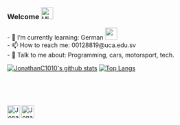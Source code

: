 ### Welcome <img alt='Hi' width="28" src="https://www.flaticon.com/svg/static/icons/svg/27/27287.svg">


<p>
- 🌱 I’m currently learning:  German <img alt="" width="28" src="https://www.flaticon.com/svg/static/icons/svg/2105/2105658.svg" />
  <br/>
- 📫 How to reach me: 00128819@uca.edu.sv
  <br/>
- 💬 Talk to me about: Programming, cars, motorsport, tech.
  </p>



[![JonathanC1010's github stats](https://github-readme-stats.vercel.app/api?username=JonathanC1010&count_private=true&show_icons=true&theme=dracula)](https://github.com/anuraghazra/github-readme-stats)
[![Top Langs](https://github-readme-stats.vercel.app/api/top-langs/?username=JonathanC1010&layout=compact&theme=dracula)](https://github.com/anuraghazra/github-readme-stats)


  <br/><br/><br/>


<a href="https://www.instagram.com/jonathanc1010/">
  <img align="left" alt="JonathanC1010's Instagram" width="30px" src="https://www.flaticon.com/svg/static/icons/svg/174/174855.svg" />
</a>
<a href="https://www.paypal.me/JonC15">
  <img align="left" alt="JonathanC1010's Paypal" width="30px" src="https://www.flaticon.com/svg/static/icons/svg/174/174861.svg" />
</a>
